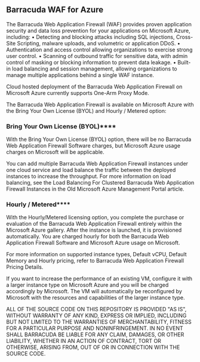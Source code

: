## **Barracuda WAF for Azure**

The Barracuda Web Application Firewall (WAF) provides proven application security and data loss prevention for your applications on Microsoft Azure, including:
  •	Detecting and blocking attacks including SQL injections, Cross-Site Scripting, malware uploads, and volumetric or application DDoS.
  •	Authentication and access control allowing organizations to exercise strong user control.
  •	Scanning of outbound traffic for sensitive data, with admin control of masking or blocking information to prevent data leakage.
  •	Built-in load balancing and session management, allowing organizations to manage multiple applications behind a single WAF instance.

Cloud hosted deployment of the Barracuda Web Application Firewall on Microsoft Azure currently supports One-Arm Proxy Mode.

The Barracuda Web Application Firewall is available on Microsoft Azure with the Bring Your Own License (BYOL) and Hourly / Metered option:

### Bring Your Own License (BYOL)****

With the Bring Your Own License (BYOL) option, there will be no Barracuda Web Application Firewall Software charges, but Microsoft Azure usage charges on Microsoft will be applicable.

You can add multiple Barracuda Web Application Firewall instances under one cloud service and load balance the traffic between the deployed instances to increase the throughput. For more information on load balancing, see the Load Balancing For Clustered Barracuda Web Application Firewall Instances in the Old Microsoft Azure Management Portal article.

### Hourly / Metered****

With the Hourly/Metered licensing option, you complete the purchase or evaluation of the Barracuda Web Application Firewall entirely within the Microsoft Azure gallery. After the instance is launched, it is provisioned automatically. You are charged hourly for both the Barracuda Web Application Firewall Software and Microsoft Azure usage on Microsoft.

For more information on supported instance types, Default vCPU, Default Memory and Hourly pricing, refer to Barracuda Web Application Firewall Pricing Details.

If you want to increase the performance of an existing VM, configure it with a larger instance type on Microsoft Azure and you will be charged accordingly by Microsoft. The VM will automatically be reconfigured by Microsoft with the resources and capabilities of the larger instance type.

ALL OF THE SOURCE CODE ON THIS REPOSITORY IS PROVIDED "AS IS", WITHOUT WARRANTY OF ANY KIND, EXPRESS OR IMPLIED, INCLUDING BUT NOT LIMITED TO THE WARRANTIES OF MERCHANTABILITY, FITNESS FOR A PARTICULAR PURPOSE AND NONINFRINGEMENT. IN NO EVENT SHALL BARRACUDA BE LIABLE FOR ANY CLAIM, DAMAGES, OR OTHER LIABILITY, WHETHER IN AN ACTION OF CONTRACT, TORT OR OTHERWISE, ARISING FROM, OUT OF OR IN CONNECTION WITH THE SOURCE CODE.
